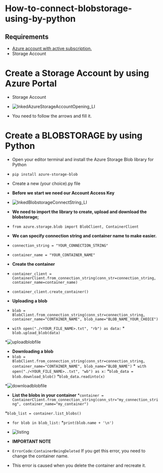 # How-to-connect-blobstorage-using-by-python

## Requirements ##
  * [Azure account with active subscription.](https://azure.microsoft.com/en-us/free/?ref=microsoft.com&utm_source=microsoft.com&utm_medium=docs&utm_campaign=visualstudio)
  * Storage Account

# Create a Storage Account by using Azure Portal
  * Storage Account
  * ![InkedAzureStorageAccountOpening_LI](https://user-images.githubusercontent.com/81914415/113512383-1454ae80-956d-11eb-8d2c-d56d842a0ec4.jpg)

* You need to follow the arrows and fill it.

# Create a BLOBSTORAGE by using Python #
* Open your editor terminal and install the Azure Storage Blob library for Python
* `pip install azure-storage-blob`
* Create a new (your choice).py file

* **Before we start we need our Account Access Key**
* ![InkedBlobstorageConnectString_LI](https://user-images.githubusercontent.com/81914415/113557499-c55b5780-9606-11eb-817b-f3f2a8a629e7.jpg)

* **We need to import the library to create, upload and download the blobstorage;**
* `from azure.storage.blob import BlobClient, ContainerClient`

* **We can specify connection string and container name to make easier.**
* `connection_string = "YOUR_CONNECTION_STRING"`
* `container_name = "YOUR_CONTAINER_NAME"`

* **Create the container**
* `container_client = ContainerClient.from_connection_string(conn_str=connection_string, container_name=container_name)`
* `container_client.create_container()`

* **Uploading a blob**
* `blob = BlobClient.from_connection_string(conn_str=connection_string, container_name="CONTAINER_NAME", blob_name="BLOB_NAME_YOUR_CHOICE")`
* `with open("./<YOUR_FILE_NAME>.txt", "rb") as data:`
       * `blob.upload_blob(data)`
        
*![uploadblobfile](https://user-images.githubusercontent.com/81914415/113784504-3baea580-973e-11eb-82d5-1fc62f3b60dd.jpg)

             
* **Downloading a blob**
* `blob = BlobClient.from_connection_string(conn_str=connection_string, container_name="CONTAINER_NAME", blob_name="BLOB_NAME")`
*` with open("./<YOUR_FILE_NAME>..txt", "wb") as x:`
     *`blob_data = blob.download_blob()`
     *`blob_data.readinto(x)`
     
*![downloadblobfile](https://user-images.githubusercontent.com/81914415/113784532-4832fe00-973e-11eb-8dea-01f34722b34c.jpg)

* **List the blobs in your container**
*`container = ContainerClient.from_connection_string(conn_str="my_connection_string", container_name="my_container")`

*`blob_list = container.list_blobs()`
*  `for blob in blob_list:`
       *`print(blob.name + '\n')`

* ![listing](https://user-images.githubusercontent.com/81914415/113784937-ddce8d80-973e-11eb-92bb-cdc41b215919.jpg)


* **IMPORTANT NOTE**
* `ErrorCode:ContainerBeingDeleted` If you get this error, you need to change the container name.
* This error is caused when you delete the container and recreate it.
